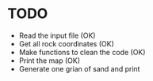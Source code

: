 # TODO

- Read the input file (OK)
- Get all rock coordinates (OK)
- Make functions to clean the code (OK)
- Print the map (OK)
- Generate one grian of sand and print

